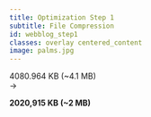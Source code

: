 ```yaml
---
title: Optimization Step 1
subtitle: File Compression
id: webblog_step1
classes: overlay centered_content
image: palms.jpg
---
```


<div class="big_text">
4080.964 KB (~4.1 MB)

<br />
&#8594; 
<br />

<strong>2020,915 KB (~2 MB)</strong>
</div>